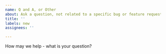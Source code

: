 ```yaml
---
name: Q and A, or Other
about: Ask a question, not related to a specific bug or feature request. (Note our contributor agreement at https://github.com/verilator/verilator/.github/blob/master/CONTRIBUTING.adoc)
title: ''
labels: new
assignees: ''

---
```


How may we help - what is your question?
